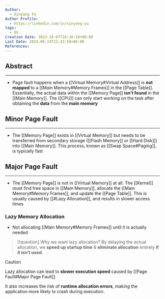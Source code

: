 ```yaml
---
Author:
  - Xinyang YU
Author Profile:
  - https://linkedin.com/in/xinyang-yu
tags:
  - OS
Creation Date: 2023-10-07T16:38:28+08:00
Last Date: 2024-06-24T21:43:50+08:00
References: 
---
```

## Abstract
---
- Page fault happens when a [[Virtual Memory#Virtual Address]] is **not mapped** to a [[Main Memory#Memory Frames]] in the [[Page Table]]. Essentially, the actual data within the [[Memory Page]] **isn't found** in the [[Main Memory]]. The [[CPU]] can only start working on the task after obtaining the **data** from the **main memory**

## Minor Page Fault
---
- The [[Memory Page]] exists in [[Virtual Memory]] but needs to be transferred from secondary storage ([[Flash Memory]] or [[Hard Disk]]) into [[Main Memory]]. This process, known as [[Swap Space#Paging]], is typically fast


## Major Page Fault
---
- The [[Memory Page]] is not in [[Virtual Memory]] at all. The [[Kernel]] must find free space in [[Main Memory]], allocate the [[Main Memory#Memory Frames]], and update the [[Page Table]]. This is usually caused by [[#Lazy Allocation]], and results in slower access times


### Lazy Memory Allocation
- Not allocating [[Main Memory#Memory Frames]] until it is actually needed

>[!question] Why we want lazy allocation?
> By delaying the actual allocation, we **speed up startup time** & **eliminate allocation** entirely **if it isn't used**.

>[!caution]
> Lazy allocation can lead to **slower execution speed** caused by [[Page Fault#Major Page Fault]].
> 
> It also increases the risk of **runtime allocation errors**, making the application more likely to crash during execution.
